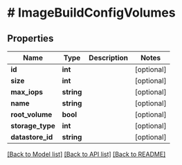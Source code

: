 # # ImageBuildConfigVolumes

## Properties

Name | Type | Description | Notes
------------ | ------------- | ------------- | -------------
**id** | **int** |  | [optional]
**size** | **int** |  | [optional]
**max_iops** | **string** |  | [optional]
**name** | **string** |  | [optional]
**root_volume** | **bool** |  | [optional]
**storage_type** | **int** |  | [optional]
**datastore_id** | **string** |  | [optional]

[[Back to Model list]](../../README.md#models) [[Back to API list]](../../README.md#endpoints) [[Back to README]](../../README.md)
